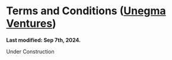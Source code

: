 # Terms and Conditions ([Unegma Ventures](https://unegma.ventures))

**Last modified: Sep 7th, 2024.**

Under Construction
